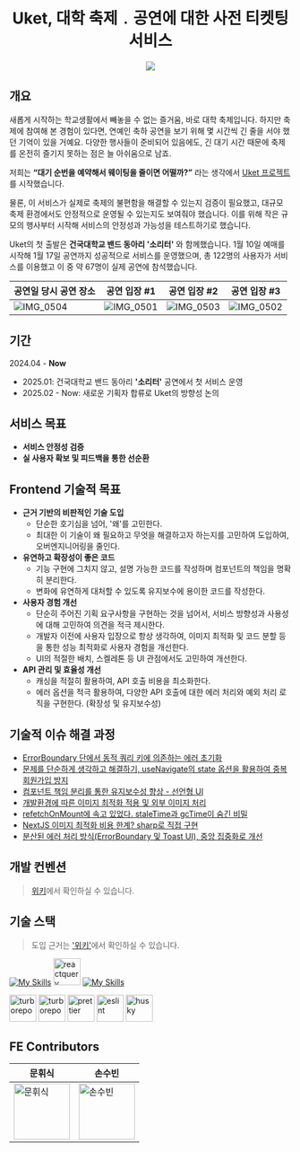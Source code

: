 <h1 align="center">Uket, 대학 축제﹒공연에 대한 사전 티켓팅 서비스</h1>
<p align="center">
<img src="https://github.com/user-attachments/assets/0a1acd7f-1447-40d2-8af5-a907065b725e"/>
</p>

## 개요
새롭게 시작하는 학교생활에서 빼놓을 수 없는 즐거움, 바로 대학 축제입니다.
하지만 축제에 참여해 본 경험이 있다면, 연예인 축하 공연을 보기 위해 몇 시간씩 긴 줄을 서야 했던 기억이 있을 거예요. 다양한 행사들이 준비되어 있음에도, 긴 대기 시간 때문에 축제를 온전히 즐기지 못하는 점은 늘 아쉬움으로 남죠.

저희는 <strong>“대기 순번을 예약해서 웨이팅을 줄이면 어떨까?”</strong> 라는 생각에서 [Uket 프로젝트](https://uket.co.kr/)를 시작했습니다.

물론, 이 서비스가 실제로 축제의 불편함을 해결할 수 있는지 검증이 필요했고, 대규모 축제 환경에서도 안정적으로 운영될 수 있는지도 보여줘야 했습니다. 이를 위해 작은 규모의 행사부터 시작해 서비스의 안정성과 가능성을 테스트하기로 했습니다.

Uket의 첫 출발은 **건국대학교 밴드 동아리 '소리터'** 와 함께했습니다.
1월 10일 예매를 시작해 1월 17일 공연까지 성공적으로 서비스를 운영했으며, 총 122명의 사용자가 서비스를 이용했고 이 중 약 67명이 실제 공연에 참석했습니다.

|공연일 당시 공연 장소|공연 입장 #1|공연 입장 #2|공연 입장 #3|
|--|--|--|--|
|![IMG_0504](https://github.com/user-attachments/assets/370736de-6c52-49b2-ab66-f33de55026d8)|![IMG_0501](https://github.com/user-attachments/assets/6f406824-8172-4711-be79-cb116cda8930)|![IMG_0503](https://github.com/user-attachments/assets/1f7acf3a-3619-4eb3-9a20-b663fb52865f)|![IMG_0502](https://github.com/user-attachments/assets/facfd599-1f71-4a35-8fcf-c4a19a746793)|

## 기간
2024.04 - <strong color="dodgerblue">Now</strong>
- 2025.01: 건국대학교 밴드 동아리 **'소리터'** 공연에서 첫 서비스 운영
- 2025.02 - Now: 새로운 기획자 합류로 Uket의 방향성 논의

## 서비스 목표
- **서비스 안정성 검증**
- **실 사용자 확보 및 피드백을 통한 선순환**
## Frontend 기술적 목표
- **근거 기반의 비판적인 기술 도입**
  - 단순한 호기심을 넘어, '왜'를 고민한다.
  - 최대한 이 기술이 왜 필요하고 무엇을 해결하고자 하는지를 고민하여 도입하여, 오버엔지니어링을 줄인다.
- **유연하고 확장성이 좋은 코드**
  - 기능 구현에 그치지 않고, 설명 가능한 코드를 작성하며 컴포넌트의 책임을 명확히 분리한다.
  - 변화에 유연하게 대처할 수 있도록 유지보수에 용이한 코드를 작성한다.
- **사용자 경험 개선**
  - 단순히 주어진 기획 요구사항을 구현하는 것을 넘어서, 서비스 방향성과 사용성에 대해 고민하여 의견을 적극 제시한다.
  - 개발자 이전에 사용자 입장으로 항상 생각하여, 이미지 최적화 및 코드 분할 등을 통한 성능 최적화로 사용자 경험을 개선한다.
  - UI의 적절한 배치, 스켈레톤 등 UI 관점에서도 고민하여 개선한다.
- **API 관리 및 효율성 개선**
  - 캐싱을 적절히 활용하여, API 호출 비용을 최소화한다.
  - 에러 옵션을 적극 활용하여, 다양한 API 호출에 대한 에러 처리와 예외 처리 로직을 구현한다. (확장성 및 유지보수성)
  
## 기술적 이슈 해결 과정
- [ErrorBoundary 단에서 동적 쿼리 키에 의존하는 에러 초기화](https://coggiee.medium.com/errorboundary%EC%97%90%EC%84%9C-%EB%8F%99%EC%A0%81-%EC%BF%BC%EB%A6%AC-%ED%82%A4%EC%97%90-%EC%9D%98%EC%A1%B4%ED%95%98%EB%8A%94-%EC%97%90%EB%9F%AC-%EC%9E%AC%EC%84%A4%EC%A0%95-e517a061a57d)
- [문제를 단순하게 생각하고 해결하기, useNavigate의 state 옵션을 활용하여 중복 회원가입 방지](https://coggiee.medium.com/uket-%ED%9A%8C%EC%9B%90%EA%B0%80%EC%9E%85-%ED%8E%98%EC%9D%B4%EC%A7%80-%EC%A7%84%EC%9E%85-%EC%97%AC%EB%B6%80-%EA%B0%9C%EC%84%A0%ED%95%98%EA%B8%B0-f511356dd0e0)
- [컴포넌트 책임 분리를 통한 유지보수성 향상 - 선언형 UI](https://coggiee.medium.com/%EC%84%A0%EC%96%B8%ED%98%95-%EC%BB%B4%ED%8F%AC%EB%84%8C%ED%8A%B8-%EC%A0%81%EC%9A%A9-%EA%B7%B8%EB%A6%AC%EA%B3%A0-%EA%B3%A0%EC%B0%B0-5fe4dd12bb37)
- [개발환경에 따른 이미지 최적화 적용 및 외부 이미지 처리](https://coggiee.medium.com/png-to-webp-%EC%9D%B4%EB%AF%B8%EC%A7%80-%EC%B5%9C%EC%A0%81%ED%99%94-%EC%A0%81%EC%9A%A9-f2c2c45d6f32)
- [refetchOnMount에 속고 있었다. staleTime과 gcTime이 숨긴 비밀](https://coggiee.medium.com/dadf-12a258078112)
- [NextJS 이미지 최적화 비용 한계? sharp로 직접 구현](https://coggiee.medium.com/nextjs%EC%9D%98-%EB%82%B4%EC%9E%A5-%EC%9D%B4%EB%AF%B8%EC%A7%80-%EC%BB%B4%ED%8F%AC%EB%84%8C%ED%8A%B8-%ED%9D%89%EB%82%B4%EB%82%B4%EA%B8%B0-67cd2105136c)
- [분산된 에러 처리 방식(ErrorBoundary 및 Toast UI), 중앙 집중화로 개선](https://coggiee.medium.com/error-handling-error-boundary-toast-ui-0f9704e0a824)

## 개발 컨벤션
> [위키](https://github.com/DCNJ-Uket/Uket-FE/wiki/%5BUket%E2%80%90FE%5D-%EA%B0%9C%EB%B0%9C-%EC%BB%A8%EB%B2%A4%EC%85%98)에서 확인하실 수 있습니다.
## 기술 스택
> 도입 근거는 ['위키'](https://github.com/DCNJ-Uket/Uket-FE/wiki/%5BUket%E2%80%90FE%5D-%EA%B8%B0%EC%88%A0-%EC%8A%A4%ED%83%9D-%EB%B0%8F-%EA%B7%BC%EA%B1%B0)에서 확인하실 수 있습니다.

[![My Skills](https://skillicons.dev/icons?i=ts,react,vite,next)](https://skillicons.dev)
<img src="https://raw.githubusercontent.com/marwin1991/profile-technology-icons/refs/heads/main/icons/react_query.png" alt="reactquery" width="48" />
[![My Skills](https://skillicons.dev/icons?i=pnpm,tailwindcss,vercel)](https://skillicons.dev)
<div>
<img src="https://user-images.githubusercontent.com/4060187/196936104-5797972c-ab10-4834-bd61-0d1e5f442c9c.png" alt="turborepo" width="48" />
<img src="https://commitlint.js.org/assets/icon.png" alt="turborepo" width="48" />
<img src="https://avatars.githubusercontent.com/u/25822731?s=200&v=4" alt="prettier" width="48" />
<img src="https://upload.wikimedia.org/wikipedia/commons/thumb/e/e3/ESLint_logo.svg/648px-ESLint_logo.svg.png" alt="eslint" width="48" />
<img src="https://github.com/DCNJ-Uket/Uket-FE/assets/101445377/3ba615a2-4475-42e7-abf2-f3fae29aadda" alt="husky" width="48" /></div>

## FE Contributors
|**문휘식**|**손수빈**|
|--|--|
| <a href="https://github.com/coggiee"><img src="https://avatars.githubusercontent.com/u/101445377?v=4" alt="문휘식" width="100px"/></a> | <a href="https://github.com/SonSuBin129"><img src="https://avatars.githubusercontent.com/u/81215596?v=4" alt="손수빈" width="100px"/></a> |

